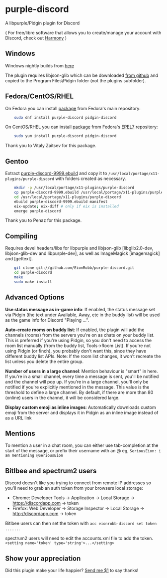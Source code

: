 # purple-discord
A libpurple/Pidgin plugin for Discord

( For free/libre software that allows you to create/manage your account with Discord, check out [Harmony](https://github.com/nickolas360/harmony) )

Windows
-------
Windows nightly builds from [here](https://eion.robbmob.com/libdiscord.dll)

The plugin requires libjson-glib which can be downloaded [from github](https://github.com/EionRobb/skype4pidgin/raw/master/skypeweb/libjson-glib-1.0.dll) and copied to the Program Files\Pidgin folder (not the plugins subfolder).

Fedora/CentOS/RHEL
---------
On Fedora you can install [package](https://apps.fedoraproject.org/packages/purple-discord) from Fedora's main repository:

```bash
	sudo dnf install purple-discord pidgin-discord
```

On CentOS/RHEL you can install [package](https://apps.fedoraproject.org/packages/purple-discord) from Fedora's [EPEL7](https://fedoraproject.org/wiki/EPEL) repository:

```bash
	sudo yum install purple-discord pidgin-discord
```

Thank you to Vitaly Zaitsev for this package.

Gentoo
--------

Extract [purple-discord-9999.ebuild](https://github.com/EionRobb/purple-discord/files/994369/ebuild.zip) and copy it to `/usr/local/portage/x11-plugins/purple-discord` with folders created as necessary.

```bash
    mkdir -p /usr/local/portage/x11-plugins/purple-discord
	cp purple-discord-9999.ebuild /usr/local/portage/x11-plugins/purple-discord
	cd /usr/local/portage/x11-plugins/purple-discord
	ebuild purple-discord-9999.ebuild manifest
	eix-update; eix-diff # only if eix is installed
	emerge purple-discord
```

Thank you to Penaz for this package.

Compiling
---------
Requires devel headers/libs for libpurple and libjson-glib [libglib2.0-dev, libjson-glib-dev and libpurple-dev], as well as ImageMagick [imagemagick] and [gettext].
```bash
	git clone git://github.com/EionRobb/purple-discord.git
	cd purple-discord
	make
	sudo make install
```

Advanced Options
----------------
**Use status message as in-game info**: If enabled, the status message set via
Pidgin (the text under Available, Away, etc in the buddy list) will be
used as the game info for Discord "Playing ...".

**Auto-create rooms on buddy list**: If enabled, the plugin will add the
channels (rooms) from the servers you're on as chats on your buddy list.
This is preferred if you're using Pidgin, so you don't need to access
the room list manually (from the buddy list, Tools->Room List). If 
you're not using Pidgin (or finch), you probably don't want this, since
they have different buddy list APIs.
Note: If the room list changes, it won't recreate the list unless you
delete the entire group.

**Number of users in a large channel**: Mention behaviour is "smart" in
here. If you're in a small channel, every time a message is sent, you'll
be notified and the channel will pop up. If you're in a large channel,
you'll only be notified if you're explicitly mentioned in the message.
This value is the threshold to define a large channel. By default, if
there are more than 80 (online) users in the channel, it will be
considered large.

**Display custom emoji as inline images**: Automatically downloads custom
emoji from the server and displays it in Pidgin as an inline image instead
of as a URL link

Mentions
--------
To mention a user in a chat room, you can either use tab-completion at the
start of the message, or prefix their username with an @ eg,
`SeriousEion: i am mentioning @SeriousEion`

Bitlbee and spectrum2 users
---------------------------
Discord doesn't like you trying to connect from remote IP addresses so
you'll need to grab an auth token from your browsers local storage:

* Chrome: Developer Tools -> Application -> Local Storage -> https://discordapp.com -> token
* Firefox: Web Developer -> Storage Inspector -> Local Storage -> http://discordapp.com -> token

Bitlbee users can then set the token with `acc eionrobb-discord set token ......`.

spectrum2 users will need to edit the accounts.xml file to add the token. `<setting name='token' type='string'>...</setting>`

Show your appreciation
----------------------
Did this plugin make your life happier?  [Send me $1](https://www.paypal.com/cgi-bin/webscr?cmd=_s-xclick&hosted_button_id=PZMBF2QVF69GA) to say thanks!

